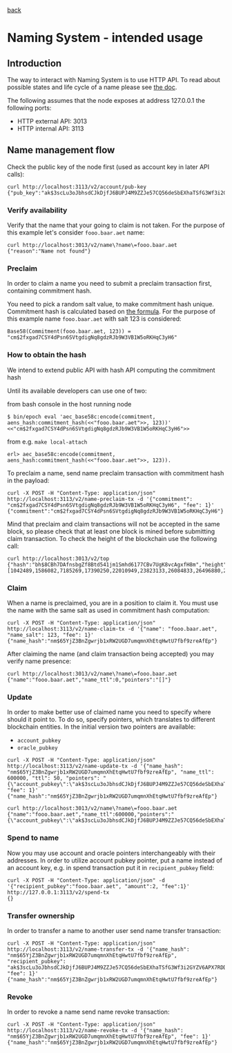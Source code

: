 [back](./README.md)
# Naming System - intended usage

## Introduction

The way to interact with Naming System is to use HTTP API.
To read about possible states and life cycle of a name please see [the doc](/AENS.md).

The following assumes that the node exposes at address 127.0.0.1 the following ports:
* HTTP external API: 3013
* HTTP internal API: 3113

## Name management flow

Check the public key of the node first (used as account key in later API calls):
```
curl http://localhost:3113/v2/account/pub-key
{"pub_key":"ak$3scLu3oJbhsdCJkDjfJ6BUPJ4M9ZZJe57CQ56deSbEXhaTSfG3Wf3i2GYZV6APX7RDDVk4Weewb7oLePte3H3QdBw4rMZw"}
```

### Verify availability

Verify that the name that your going to claim is not taken.
For the purpose of this example let's consider `fooo.baar.aet` name:
```
curl http://localhost:3013/v2/name\?name\=fooo.baar.aet
{"reason":"Name not found"}
```

### Preclaim

In order to claim a name you need to submit a preclaim transaction first, containing commitment hash.

You need to pick a random salt value, to make commitment hash unique.
Commitment hash is calculated based on [the formula](/AENS.md#pre-claim).
For the purpose of this example name `fooo.baar.aet` with salt 123 is considered:
```
Base58(Commitment(fooo.baar.aet, 123)) = "cm$2fxgad7CSY4dPsn6SVtgdigNq8gdzRJb9W3VB1W5oRKHqC3yH6"
```

### How to obtain the hash

We intend to extend public API with hash API computing the commitment hash

Until its available developers can use one of two:

from bash console in the host running node

```
$ bin/epoch eval 'aec_base58c:encode(commitment, aens_hash:commitment_hash(<<"fooo.baar.aet">>, 123))'
<<"cm$2fxgad7CSY4dPsn6SVtgdigNq8gdzRJb9W3VB1W5oRKHqC3yH6">>
```


from e.g. `make local-attach`

```
erl> aec_base58c:encode(commitment, aens_hash:commitment_hash(<<"fooo.baar.aet">>, 123)).
```


To preclaim a name, send name preclaim transaction with commitment hash in the payload:
```
curl -X POST -H "Content-Type: application/json" http://localhost:3113/v2/name-preclaim-tx -d '{"commitment": "cm$2fxgad7CSY4dPsn6SVtgdigNq8gdzRJb9W3VB1W5oRKHqC3yH6", "fee": 1}'
{"commitment":"cm$2fxgad7CSY4dPsn6SVtgdigNq8gdzRJb9W3VB1W5oRKHqC3yH6"}
```

Mind that preclaim and claim transactions will not be accepted in the same block,
so please check that at least one block is mined before submitting claim transaction.
To check the height of the blockchain use the following call:
```
curl http://localhost:3013/v2/top
{"hash":"bh$8CBh7DAfnsbgZf8Btd541jm1Smhd6177CBv7UgK8vcAgxfH8m","height":17,"nonce":10943666989495949657,"pow":[1042489,1586082,7185269,17390250,22010949,23823133,26084833,26496880,26982374,27985078,29155969,30765562,34280527,36576404,40341757,42010247,48864118,53081230,53085626,58374655,58640182,60230517,63786551,65401252,78883695,80142167,85509843,87676973,91934825,92005073,94576137,100347674,103149860,106024683,109781247,113905034,121009561,124198978,126781361,129629191,131266393,131659086],"prev_hash":"bh$2fDH24kVtC4UuEheXMeSZhqMUoaDyo495iotrCVYv1ES8wH38K","state_hash":"bs$2jVx7kz9Uvp55etQsoJTmKwy2pMAHC2tn5dUt5W2gq99k7UKWp","target":539923902,"time":1517504077312,"txs_hash":"bx$2RLzQbRE1frHPYnPi8peZgBzeUGccV4NtWhDf6tGnn6p3wMSZv","version":5}
```

### Claim

When a name is preclaimed, you are in a position to claim it.
You must use the name with the same salt as used in commitment hash computation:
```
curl -X POST -H "Content-Type: application/json" http://localhost:3113/v2/name-claim-tx -d '{"name": "fooo.baar.aet", "name_salt": 123, "fee": 1}'
{"name_hash":"nm$65YjZ3BnZgwrjb1xRW2UGD7umqmnXhEtqHwtU7fbf9zreAfEp"}
```

After claiming the name (and claim transaction being accepted) you may verify name presence:
```
curl http://localhost:3013/v2/name\?name\=fooo.baar.aet
{"name":"fooo.baar.aet","name_ttl":0,"pointers":"[]"}
```

### Update

In order to make better use of claimed name you need to specify where should it point to.
To do so, specify pointers, which translates to different blockchain entities.
In the initial version two pointers are available:
* `account_pubkey`
* `oracle_pubkey`

```
curl -X POST -H "Content-Type: application/json" http://localhost:3113/v2/name-update-tx -d '{"name_hash": "nm$65YjZ3BnZgwrjb1xRW2UGD7umqmnXhEtqHwtU7fbf9zreAfEp", "name_ttl": 600000, "ttl": 50, "pointers": "{\"account_pubkey\":\"ak$3scLu3oJbhsdCJkDjfJ6BUPJ4M9ZZJe57CQ56deSbEXhaTSfG3Wf3i2GYZV6APX7RDDVk4Weewb7oLePte3H3QdBw4rMZw\"}", "fee": 1}'
{"name_hash":"nm$65YjZ3BnZgwrjb1xRW2UGD7umqmnXhEtqHwtU7fbf9zreAfEp"}

curl http://localhost:3013/v2/name\?name\=fooo.baar.aet
{"name":"fooo.baar.aet","name_ttl":600000,"pointers":"{\"account_pubkey\":\"ak$3scLu3oJbhsdCJkDjfJ6BUPJ4M9ZZJe57CQ56deSbEXhaTSfG3Wf3i2GYZV6APX7RDDVk4Weewb7oLePte3H3QdBw4rMZw\"}"}
```

### Spend to name

Now you may use account and oracle pointers interchangeably with their addresses.
In order to utilize account pubkey pointer, put a name instead of an account key, e.g. in spend transaction put it in `recipient_pubkey` field:
```
curl -X POST -H "Content-Type: application/json" -d '{"recipient_pubkey":"fooo.baar.aet", "amount":2, "fee":1}' http://127.0.0.1:3113/v2/spend-tx
{}
```

### Transfer ownership

In order to transfer a name to another user send name transfer transaction:
```
curl -X POST -H "Content-Type: application/json" http://localhost:3113/v2/name-transfer-tx -d '{"name_hash": "nm$65YjZ3BnZgwrjb1xRW2UGD7umqmnXhEtqHwtU7fbf9zreAfEp", "recipient_pubkey": "ak$3scLu3oJbhsdCJkDjfJ6BUPJ4M9ZZJe57CQ56deSbEXhaTSfG3Wf3i2GYZV6APX7RDDVk4Weewb7oLePte3H3QdBw4rMZw", "fee": 1}'
{"name_hash":"nm$65YjZ3BnZgwrjb1xRW2UGD7umqmnXhEtqHwtU7fbf9zreAfEp"}
```

### Revoke

In order to revoke a name send name revoke transaction:
```
curl -X POST -H "Content-Type: application/json" http://localhost:3113/v2/name-revoke-tx -d '{"name_hash": "nm$65YjZ3BnZgwrjb1xRW2UGD7umqmnXhEtqHwtU7fbf9zreAfEp", "fee": 1}'
{"name_hash":"nm$65YjZ3BnZgwrjb1xRW2UGD7umqmnXhEtqHwtU7fbf9zreAfEp"}
```
